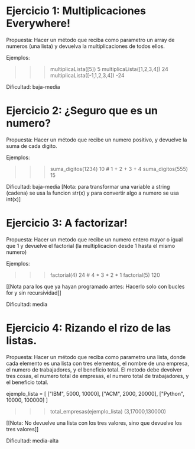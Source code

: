 Ejercicio 1: Multiplicaciones Everywhere!
=============

Propuesta: Hacer un método que reciba como parametro un array de numeros (una lista) y devuelva la multiplicaciones de todos ellos.

Ejemplos:
>>>multiplicaLista([5])
5
>>>multiplicaLista([1,2,3,4])
24
>>>multiplicaLista([-1,1,2,3,4])
-24


Dificultad: baja-media


Ejercicio 2: ¿Seguro que es un numero?
=============

Propuesta: Hacer un método que recibe un numero positivo, y devuelve la suma de cada digito.

Ejemplos:
>>>suma_digitos(1234)
10   # 1 + 2 + 3 + 4
>>>suma_digitos(555)
15

Dificultad: baja-media
[Nota: para transformar una variable a string (cadena) se usa la funcion str(x) y para convertir algo a numero se usa int(x)]


Ejercicio 3: A factorizar!
=============

Propuesta: Hacer un metodo que recibe un numero entero mayor o igual que 1 y devuelve el factorial (la multiplicacion desde 1 hasta el mismo numero)

Ejemplos:
>>>factorial(4)
24  # 4 * 3 * 2 * 1
>>>factorial(5)
120

[[Nota para los que ya hayan programado antes: Hacerlo solo con bucles for y sin recursividad]]

Dificultad: media


Ejercicio 4: Rizando el rizo de las listas.
=============

Propuesta: Hacer un método que reciba como parametro una lista, donde cada elemento es una lista con tres elementos, el nombre de una empresa, el numero de trabajadores, y el beneficio total.
El metodo debe devolver tres cosas, el numero total de empresas, el numero total de trabajadores, y el beneficio total.

ejemplo_lista = [
["IBM", 5000, 10000],
["ACM", 2000, 20000],
["Python", 10000, 100000]
]
>>>total_empresas(ejemplo_lista)
(3,17000,130000)

[[Nota: No devuelve una lista con los tres valores, sino que devuelve los tres valores]]

Dificultad: media-alta

